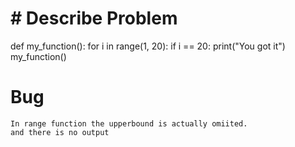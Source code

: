 # # Describe Problem

def my_function():
  for i in range(1, 20):
    if i == 20:
      print("You got it")
my_function()

# Bug 
    In range function the upperbound is actually omiited.  
    and there is no output 
    
